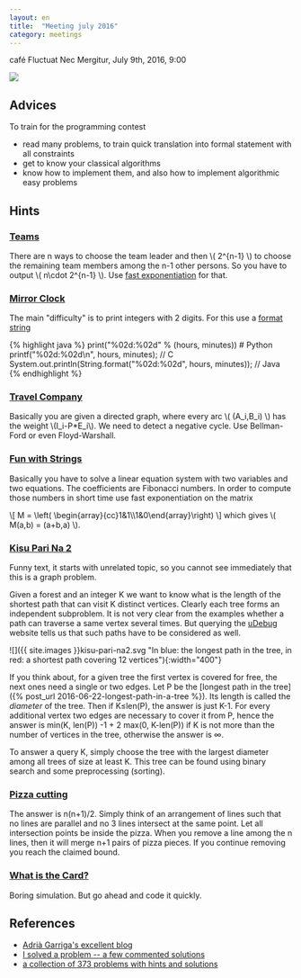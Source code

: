 ```yaml
---
layout: en
title:  "Meeting july 2016"
category: meetings
---
```


café Fluctuat Nec Mergitur, July 9th, 2016, 9:00


![](http://fluctuat-cafe.paris/wp-content/uploads/2016/02/logo-fluctuat-nec-mergitur.png)

## Advices

To train for the programming contest
- read many problems, to train quick translation into formal statement with all constraints
- get to know your classical algorithms
- know how to implement them, and also how to implement algorithmic easy problems

## Hints

### [Teams](https://uva.onlinejudge.org/index.php?option=com_onlinejudge&Itemid=8&page=show_problem&problem=2656)

There are n ways to choose the team leader and then \\( 2^{n-1} \\) to choose the remaining team members among the n-1 other persons.
So you have to output \\( n\\cdot 2^{n-1} \\). Use [fast exponentiation](https://en.wikipedia.org/wiki/Exponentiation_by_squaring) for that.

### [Mirror Clock](https://uva.onlinejudge.org/index.php?option=com_onlinejudge&Itemid=35&category=439&page=show_problem&problem=2697)

The main "difficulty" is to print integers with 2 digits. For this use a [format string](http://www.dotnetperls.com/format)

{% highlight java %}
print("%02d:%02d" % (hours, minutes))                            # Python
printf("%02d:%02d\n", hours, minutes);                           // C
System.out.println(String.format("%02d:%02d", hours, minutes));  // Java
{% endhighlight %}

### [Travel Company](https://uva.onlinejudge.org/index.php?option=com_onlinejudge&Itemid=8&page=show_problem&problem=2985)

Basically you are given a directed graph, where every arc \\( (A_i,B_i) \\) has the weight \\(I_i-P*E_i\\). We need to detect a negative cycle.
Use Bellman-Ford or even Floyd-Warshall.

### [Fun with Strings](https://uva.onlinejudge.org/index.php?option=onlinejudge&page=show_problem&problem=3196)

Basically you have to solve a linear equation system with two variables and two equations.
The coefficients are Fibonacci numbers.  In order to compute those numbers in short time use fast exponentiation on the matrix

\\[
    M = \\left( \\begin{array}{cc}1&1\\\\1&0\\end{array}\\right)
\\]
which gives \\( M(a,b) = (a+b,a) \\).

### [Kisu Pari Na 2](https://uva.onlinejudge.org/index.php?option=com_onlinejudge&Itemid=8&category=25&page=show_problem&problem=3868)

Funny text, it starts with unrelated topic, so you cannot see immediately that this is a graph problem.

Given a forest and an integer K we want to know what is the length of the shortest path that can visit K distinct vertices.
Clearly each tree forms an independent subproblem.  It is not very clear from the examples whether a path can traverse a same vertex several times.  But querying the [uDebug](https://www.udebug.com/UVa/12437) website tells us that such paths have to be considered as well.

![]({{ site.images }}kisu-pari-na2.svg "In blue: the longest path in the tree, in red: a shortest path covering 12 vertices"){:width="400"}

If you think about, for a given tree the first vertex is covered for free, the next ones need a single or two edges.  Let P be the [longest path in the tree]({% post_url 2016-06-22-longest-path-in-a-tree %}).  Its length is called the *diameter* of the tree. Then if K≤len(P), the answer is just K-1. For every additional vertex two edges are necessary to cover it from P, hence the answer is min(K, len(P)) -1 + 2 max(0, K-len(P)) if K is not more than the number of vertices in the tree, otherwise the answer is ∞.

To answer a query K, simply choose the tree with the largest diameter among all trees of size at least K.  This tree can be found using binary search and some preprocessing (sorting).

### [Pizza cutting](https://uva.onlinejudge.org/index.php?option=onlinejudge&page=show_problem&problem=1020)

The answer is n(n+1)/2. Simply think of an arrangement of lines such that no lines are parallel and no 3 lines intersect at the same point.  Let all intersection points be inside the pizza. When you remove a line among the n lines, then it will merge n+1 pairs of pizza pieces.  If you continue removing you reach the claimed bound.

### [What is the Card?](https://uva.onlinejudge.org/index.php?option=onlinejudge&page=show_problem&problem=1587)

Boring simulation. But go ahead and code it quickly.

## References

- [Adrià Garriga's excellent blog](http://agarri.ga/tags/swerc/)
- [I solved a problem -- a few commented solutions](http://isolvedaproblem.blogspot.fr/)
- [a collection of 373 problems with hints and solutions](http://jp1000.site50.net/acm/2.0/)

